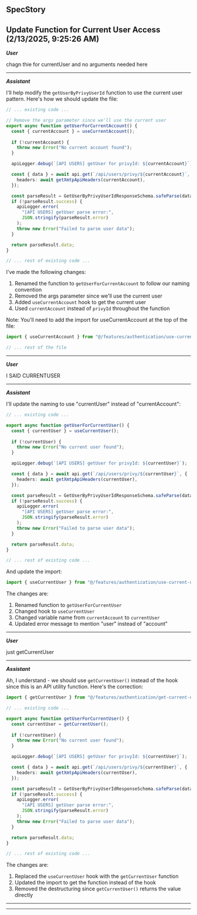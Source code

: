 ## SpecStory

## Update Function for Current User Access (2/13/2025, 9:25:26 AM)

_**User**_

chagn thie for currentUser and no arguments needed here

---

_**Assistant**_

I'll help modify the `getUserByPrivyUserId` function to use the current user pattern. Here's how we should update the file:

```typescript:utils/api/users.ts
// ... existing code ...

// Remove the args parameter since we'll use the current user
export async function getUserForCurrentAccount() {
  const { currentAccount } = useCurrentAccount();
  
  if (!currentAccount) {
    throw new Error("No current account found");
  }

  apiLogger.debug(`[API USERS] getUser for privyId: ${currentAccount}`);

  const { data } = await api.get(`/api/users/privy/${currentAccount}`, {
    headers: await getXmtpApiHeaders(currentAccount),
  });

  const parseResult = GetUserByPrivyUserIdResponseSchema.safeParse(data);
  if (!parseResult.success) {
    apiLogger.error(
      "[API USERS] getUser parse error:",
      JSON.stringify(parseResult.error)
    );
    throw new Error("Failed to parse user data");
  }

  return parseResult.data;
}

// ... rest of existing code ...
```

I've made the following changes:
1. Renamed the function to `getUserForCurrentAccount` to follow our naming convention
2. Removed the args parameter since we'll use the current user
3. Added `useCurrentAccount` hook to get the current user
4. Used `currentAccount` instead of `privyId` throughout the function

Note: You'll need to add the import for useCurrentAccount at the top of the file:

```typescript:utils/api/users.ts
import { useCurrentAccount } from "@/features/authentication/use-current-account";

// ... rest of the file
```

---

_**User**_

I SAID CURRENTUSER

---

_**Assistant**_

I'll update the naming to use "currentUser" instead of "currentAccount":

```typescript:utils/api/users.ts
// ... existing code ...

export async function getUserForCurrentUser() {
  const { currentUser } = useCurrentUser();
  
  if (!currentUser) {
    throw new Error("No current user found");
  }

  apiLogger.debug(`[API USERS] getUser for privyId: ${currentUser}`);

  const { data } = await api.get(`/api/users/privy/${currentUser}`, {
    headers: await getXmtpApiHeaders(currentUser),
  });

  const parseResult = GetUserByPrivyUserIdResponseSchema.safeParse(data);
  if (!parseResult.success) {
    apiLogger.error(
      "[API USERS] getUser parse error:",
      JSON.stringify(parseResult.error)
    );
    throw new Error("Failed to parse user data");
  }

  return parseResult.data;
}

// ... rest of existing code ...
```

And update the import:

```typescript:utils/api/users.ts
import { useCurrentUser } from "@/features/authentication/use-current-user";
```

The changes are:
1. Renamed function to `getUserForCurrentUser`
2. Changed hook to `useCurrentUser`
3. Changed variable name from `currentAccount` to `currentUser`
4. Updated error message to mention "user" instead of "account"

---

_**User**_

just getCurrentUser

---

_**Assistant**_

Ah, I understand - we should use `getCurrentUser()` instead of the hook since this is an API utility function. Here's the correction:

```typescript:utils/api/users.ts
import { getCurrentUser } from "@/features/authentication/get-current-user";

// ... existing code ...

export async function getUserForCurrentUser() {
  const currentUser = getCurrentUser();
  
  if (!currentUser) {
    throw new Error("No current user found");
  }

  apiLogger.debug(`[API USERS] getUser for privyId: ${currentUser}`);

  const { data } = await api.get(`/api/users/privy/${currentUser}`, {
    headers: await getXmtpApiHeaders(currentUser),
  });

  const parseResult = GetUserByPrivyUserIdResponseSchema.safeParse(data);
  if (!parseResult.success) {
    apiLogger.error(
      "[API USERS] getUser parse error:",
      JSON.stringify(parseResult.error)
    );
    throw new Error("Failed to parse user data");
  }

  return parseResult.data;
}

// ... rest of existing code ...
```

The changes are:
1. Replaced the `useCurrentUser` hook with the `getCurrentUser` function
2. Updated the import to get the function instead of the hook
3. Removed the destructuring since `getCurrentUser()` returns the value directly

---



---

